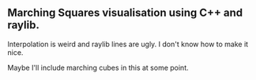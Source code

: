 ## Marching Squares visualisation using C++ and raylib.

Interpolation is weird and raylib lines are ugly. I don't know how to make it nice.


Maybe I'll include marching cubes in this at some point.
